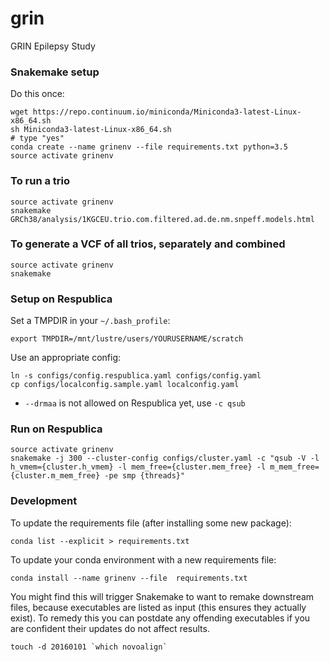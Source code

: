 # grin
GRIN Epilepsy Study

### Snakemake setup
Do this once:
```
wget https://repo.continuum.io/miniconda/Miniconda3-latest-Linux-x86_64.sh
sh Miniconda3-latest-Linux-x86_64.sh
# type "yes"
conda create --name grinenv --file requirements.txt python=3.5
source activate grinenv
```

### To run a trio
```
source activate grinenv
snakemake GRCh38/analysis/1KGCEU.trio.com.filtered.ad.de.nm.snpeff.models.html
```

### To generate a VCF of all trios, separately and combined
```
source activate grinenv
snakemake
```


### Setup on Respublica
Set a TMPDIR in your `~/.bash_profile`:
```
export TMPDIR=/mnt/lustre/users/YOURUSERNAME/scratch
```

Use an appropriate config:
```
ln -s configs/config.respublica.yaml configs/config.yaml
cp configs/localconfig.sample.yaml localconfig.yaml
```

- `--drmaa` is not allowed on Respublica yet, use `-c qsub`

### Run on Respublica
```
source activate grinenv
snakemake -j 300 --cluster-config configs/cluster.yaml -c "qsub -V -l h_vmem={cluster.h_vmem} -l mem_free={cluster.mem_free} -l m_mem_free={cluster.m_mem_free} -pe smp {threads}"
```

### Development
To update the requirements file (after installing some new package):
```
conda list --explicit > requirements.txt
```

To update your conda environment with a new requirements file:
```
conda install --name grinenv --file  requirements.txt
```
You might find this will trigger Snakemake to want to remake downstream files, because executables are listed as input (this ensures they actually exist). To remedy this you can postdate any offending executables if you are confident their updates do not affect results.
```
touch -d 20160101 `which novoalign`
```
